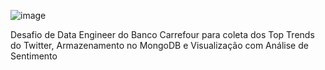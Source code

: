 ![image](https://user-images.githubusercontent.com/85174365/135165999-2d6c5b36-21cf-418b-b473-2d78a7faaa45.png)

Desafio de Data Engineer do Banco Carrefour para coleta dos Top Trends do Twitter, Armazenamento no MongoDB e Visualização com Análise de Sentimento
